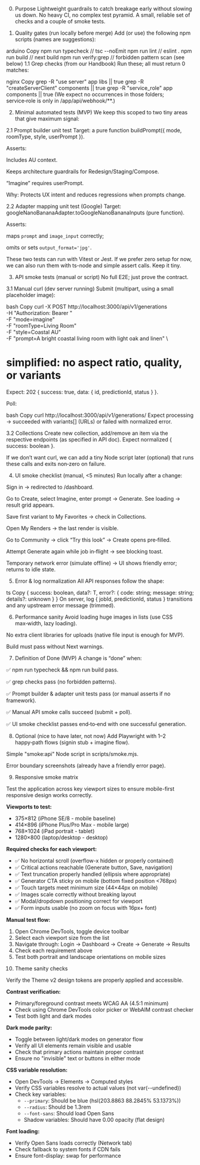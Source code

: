 0) Purpose
Lightweight guardrails to catch breakage early without slowing us down. No heavy CI, no complex test pyramid. A small, reliable set of checks and a couple of smoke tests.

1) Quality gates (run locally before merge)
Add (or use) the following npm scripts (names are suggestions):

arduino
Copy
npm run typecheck      // tsc --noEmit
npm run lint           // eslint .
npm run build          // next build
npm run verify:grep    // forbidden pattern scan (see below)
1.1 Grep checks (from our Handbook)
Run these; all must return 0 matches:

nginx
Copy
grep -R "use server" app libs || true
grep -R "createServerClient" components || true
grep -R "service_role" app components || true
(We expect no occurrences in those folders; service‑role is only in /app/api/webhook/**.)

2) Minimal automated tests (MVP)
We keep this scoped to two tiny areas that give maximum signal:

2.1 Prompt builder unit test
Target: a pure function buildPrompt({ mode, roomType, style, userPrompt }).

Asserts:

Includes AU context.

Keeps architecture guardrails for Redesign/Staging/Compose.

“Imagine” requires userPrompt.

Why: Protects UX intent and reduces regressions when prompts change.

2.2 Adapter mapping unit test (Google)
Target: googleNanoBananaAdapter.toGoogleNanoBananaInputs (pure function).

Asserts:

maps `prompt` and `image_input` correctly; 

omits or sets `output_format='jpg'`.

These two tests can run with Vitest or Jest. If we prefer zero setup for now, we can also run them with ts-node and simple assert calls. Keep it tiny.

3) API smoke tests (manual or script)
No full E2E; just prove the contract.

3.1 Manual curl (dev server running)
Submit (multipart, using a small placeholder image):

bash
Copy
curl -X POST http://localhost:3000/api/v1/generations \
  -H "Authorization: Bearer <dev-session-cookie-or-header>" \
  -F "mode=imagine" \
  -F "roomType=Living Room" \
  -F "style=Coastal AU" \
  -F "prompt=A bright coastal living room with light oak and linen" \
  # simplified: no aspect ratio, quality, or variants
Expect: 202 { success: true, data: { id, predictionId, status } }.

Poll:

bash
Copy
curl http://localhost:3000/api/v1/generations/<id>
Expect processing → succeeded with variants[] (URLs) or failed with normalized error.

3.2 Collections
Create new collection, add/remove an item via the respective endpoints (as specified in API doc). Expect normalized { success: boolean }.

If we don’t want curl, we can add a tiny Node script later (optional) that runs these calls and exits non‑zero on failure.

4) UI smoke checklist (manual, <5 minutes)
Run locally after a change:

Sign in → redirected to /dashboard.

Go to Create, select Imagine, enter prompt → Generate. See loading → result grid appears.

Save first variant to My Favorites → check in Collections.

Open My Renders → the last render is visible.

Go to Community → click “Try this look” → Create opens pre‑filled.

Attempt Generate again while job in‑flight → see blocking toast.

Temporary network error (simulate offline) → UI shows friendly error; returns to idle state.

5) Error & log normalization
All API responses follow the shape:

ts
Copy
{ success: boolean, data?: T, error?: { code: string; message: string; details?: unknown } }
On server, log { jobId, predictionId, status } transitions and any upstream error message (trimmed).

6) Performance sanity
Avoid loading huge images in lists (use CSS max‑width, lazy loading).

No extra client libraries for uploads (native file input is enough for MVP).

Build must pass without Next warnings.

7) Definition of Done (MVP)
A change is “done” when:

✅ npm run typecheck && npm run build pass.

✅ grep checks pass (no forbidden patterns).

✅ Prompt builder & adapter unit tests pass (or manual asserts if no framework).

✅ Manual API smoke calls succeed (submit + poll).

✅ UI smoke checklist passes end‑to‑end with one successful generation.

8) Optional (nice to have later, not now)
Add Playwright with 1–2 happy‑path flows (signin stub + imagine flow).

Simple "smoke:api" Node script in scripts/smoke.mjs.

Error boundary screenshots (already have a friendly error page).

9) Responsive smoke matrix

Test the application across key viewport sizes to ensure mobile-first responsive design works correctly.

**Viewports to test:**
- 375×812 (iPhone SE/8 - mobile baseline)
- 414×896 (iPhone Plus/Pro Max - mobile large)
- 768×1024 (iPad portrait - tablet)
- 1280×800 (laptop/desktop - desktop)

**Required checks for each viewport:**
- ✅ No horizontal scroll (overflow-x hidden or properly contained)
- ✅ Critical actions reachable (Generate button, Save, navigation)
- ✅ Text truncation properly handled (ellipsis where appropriate)
- ✅ Generator CTA sticky on mobile (bottom fixed position <768px)
- ✅ Touch targets meet minimum size (44×44px on mobile)
- ✅ Images scale correctly without breaking layout
- ✅ Modal/dropdown positioning correct for viewport
- ✅ Form inputs usable (no zoom on focus with 16px+ font)

**Manual test flow:**
1. Open Chrome DevTools, toggle device toolbar
2. Select each viewport size from the list
3. Navigate through: Login → Dashboard → Create → Generate → Results
4. Check each requirement above
5. Test both portrait and landscape orientations on mobile sizes

10) Theme sanity checks

Verify the Theme v2 design tokens are properly applied and accessible.

**Contrast verification:**
- Primary/foreground contrast meets WCAG AA (4.5:1 minimum)
- Check using Chrome DevTools color picker or WebAIM contrast checker
- Test both light and dark modes

**Dark mode parity:**
- Toggle between light/dark modes on generator flow
- Verify all UI elements remain visible and usable
- Check that primary actions maintain proper contrast
- Ensure no "invisible" text or buttons in either mode

**CSS variable resolution:**
- Open DevTools → Elements → Computed styles
- Verify CSS variables resolve to actual values (not var(--undefined))
- Check key variables:
  - `--primary`: Should be blue (hsl(203.8863 88.2845% 53.1373%))
  - `--radius`: Should be 1.3rem
  - `--font-sans`: Should load Open Sans
  - Shadow variables: Should have 0.00 opacity (flat design)

**Font loading:**
- Verify Open Sans loads correctly (Network tab)
- Check fallback to system fonts if CDN fails
- Ensure font-display: swap for performance
